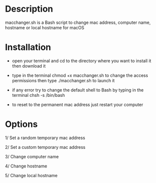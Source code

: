 # Description

macchanger.sh is a Bash script to change mac address, computer name, hostname or local hostname for macOS

# Installation

- open your terminal and cd to the directory where you want to install it then download it

- type in the terminal chmod +x macchanger.sh to change the access permissions then type ./macchanger.sh to launch it

- if any error try to change the default shell to Bash by typing in the terminal chsh -s /bin/bash

- to reset to the permanent mac address just restart your computer

# Options

1/ Set a random temporary mac address

2/ Set a custom temporary mac address

3/ Change computer name

4/ Change hostname

5/ Change local hostname
